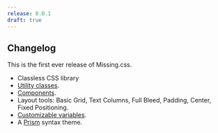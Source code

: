 ```yaml
---
release: 0.0.1
draft: true
---
```


## Changelog

This is the first ever release of Missing.css.

 * Classless CSS library
 * [Utility classes](/docs/utils).
 * [Components](/docs/components).
 * Layout tools: Basic Grid, Text Columns, Full Bleed, Padding,
   Center, Fixed Positioning.
 * [Customizable variables](/docs/variables).
 * A [Prism](https://prismjs.com) syntax theme.

